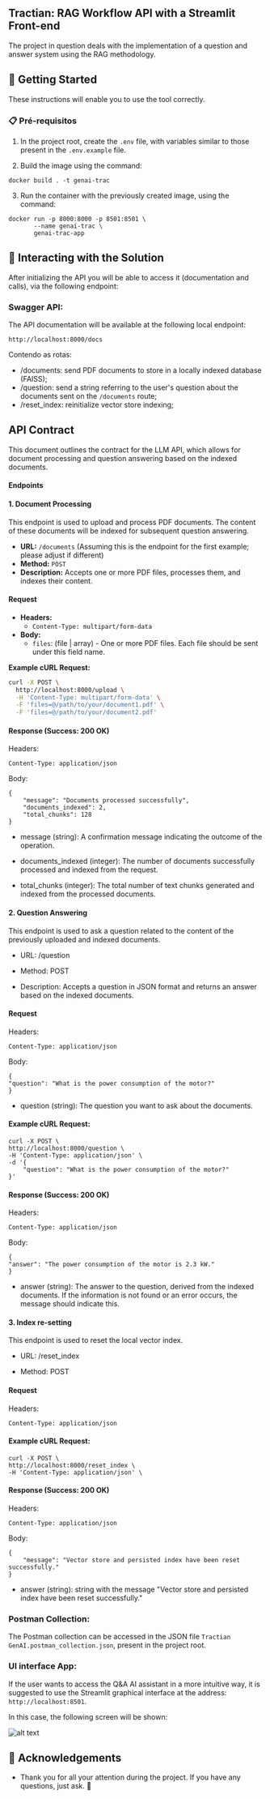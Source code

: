 ## Tractian: RAG Workflow API with a Streamlit Front-end

The project in question deals with the implementation of a question and answer system using the RAG methodology.

## 🚀 Getting Started

These instructions will enable you to use the tool correctly.

### 📋 Pré-requisitos

1. In the project root, create the `.env` file, with variables similar to those present in the `.env.example` file.

2. Build the image using the command:

```shell
docker build . -t genai-trac
```

3. Run the container with the previously created image, using the command:

```shell
docker run -p 8000:8000 -p 8501:8501 \
       --name genai-trac \
       genai-trac-app
```


## 🔩 Interacting with the Solution

After initializing the API you will be able to access it (documentation and calls), via the following endpoint:

### Swagger API:

The API documentation will be available at the following local endpoint:
```
http://localhost:8000/docs
```
Contendo as rotas:
- /documents: send PDF documents to store in a locally indexed database (FAISS);
- /question: send a string referring to the user's question about the documents sent on the `/documents` route;
- /reset_index: reinitialize vector store indexing;


## API Contract

This document outlines the contract for the LLM API, which allows for document processing and question answering based on the indexed documents.

#### Endpoints

#### 1. Document Processing

This endpoint is used to upload and process PDF documents. The content of these documents will be indexed for subsequent question answering.

* **URL:** `/documents` (Assuming this is the endpoint for the first example; please adjust if different)
* **Method:** `POST`
* **Description:** Accepts one or more PDF files, processes them, and indexes their content.

#### Request

* **Headers:**
    * `Content-Type: multipart/form-data`
* **Body:**
    * `files`: (file | array<file>) - One or more PDF files. Each file should be sent under this field name.

**Example cURL Request:**

```bash
curl -X POST \
  http://localhost:8000/upload \
  -H 'Content-Type: multipart/form-data' \
  -F 'files=@/path/to/your/document1.pdf' \
  -F 'files=@/path/to/your/document2.pdf'
```
#### Response (Success: 200 OK)

Headers:

    Content-Type: application/json

Body:
```
{
    "message": "Documents processed successfully",
    "documents_indexed": 2,
    "total_chunks": 128
}
```
- message (string): A confirmation message indicating the outcome of the operation.

- documents_indexed (integer): The number of documents successfully processed and indexed from the request.

- total_chunks (integer): The total number of text chunks generated and indexed from the processed documents.

#### 2. Question Answering

This endpoint is used to ask a question related to the content of the previously uploaded and indexed documents.

- URL: /question

- Method: POST

- Description: Accepts a question in JSON format and returns an answer based on the indexed documents.

#### Request

Headers:

    Content-Type: application/json

Body:

    {
    "question": "What is the power consumption of the motor?"
    }

- question (string): The question you want to ask about the documents.

#### Example cURL Request:

    curl -X POST \
    http://localhost:8000/question \
    -H 'Content-Type: application/json' \
    -d '{
        "question": "What is the power consumption of the motor?"
    }'

#### Response (Success: 200 OK)

Headers:

    Content-Type: application/json

Body:

    {
    "answer": "The power consumption of the motor is 2.3 kW."
    }

- answer (string): The answer to the question, derived from the indexed documents. If the information is not found or an error occurs, the message should indicate this.

#### 3. Index re-setting

This endpoint is used to reset the local vector index.

- URL: /reset_index

- Method: POST

#### Request

Headers:

    Content-Type: application/json

#### Example cURL Request:

    curl -X POST \
    http://localhost:8000/reset_index \
    -H 'Content-Type: application/json' \

#### Response (Success: 200 OK)

Headers:

    Content-Type: application/json

Body:

    {
        "message": "Vector store and persisted index have been reset successfully."
    }
- answer (string): string with the message "Vector store and persisted index have been reset successfully."

### Postman Collection:

The Postman collection can be accessed in the JSON file `Tractian GenAI.postman_collection.json`, present in the project root.

### UI interface App:

If the user wants to access the Q&A AI assistant in a more intuitive way, it is suggested to use the Streamlit graphical interface at the address: ```http://localhost:8501```.

In this case, the following screen will be shown:

![alt text](images/front_print.png)

## 🤝 Acknowledgements

* Thank you for all your attention during the project. If you have any questions, just ask. 📢